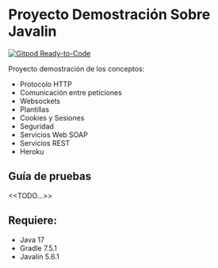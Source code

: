 # Proyecto Demostración Sobre Javalin

[![Gitpod Ready-to-Code](https://img.shields.io/badge/Gitpod-ready--to--code-blue?logo=gitpod)](https://gitpod.io/#https://github.com/vacax/javalin-demo)

Proyecto demostración de los conceptos:

* Protocolo HTTP
* Comunicación entre peticiones
* Websockets
* Plantillas
* Cookies y Sesiones
* Seguridad
* Servicios Web SOAP
* Servicios REST
* Heroku
 
## Guía de pruebas
 <<TODO...>>
 
## Requiere:

* Java 17
* Gradle 7.5.1
* Javalin 5.6.1